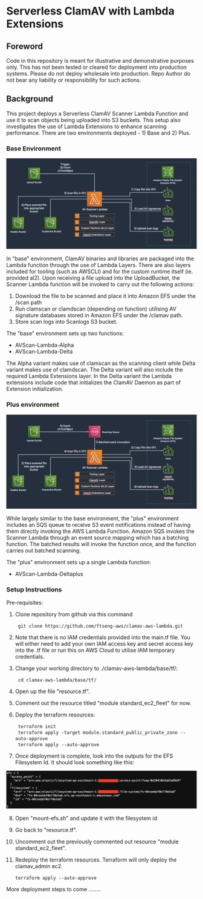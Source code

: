 # Serverless ClamAV with Lambda Extensions #

## Foreword ##
Code in this repository is meant for illustrative and demonstrative purposes only. This has not been tested or cleared for deployment into production systems. Please do not deploy wholesale into production. Repo Author do not bear any liability or responsibility for such actions.

## Background ##
This project deploys a Serverless ClamAV Scanner Lambda Function and use it to scan objects being uploaded into S3 buckets. This setup also investigates the use of Lambda Extensions to enhance scanning performance.
There are two environments deployed - 1) Base and 2) Plus.

### Base Environment

![Base Environment](base.png)

In "base" environment, ClamAV binaries and libraries are packaged into the Lambda function through the use of Lambda Layers. There are also layers included for tooling (such as AWSCLI) and for the custom runtime itself (ie. provided al2).
Upon receiving a file upload into the UploadBucket, the Scanner Lambda function will be invoked to carry out the following actions:

1. Download the file to be scanned and place it into Amazon EFS under the /scan path
2. Run clamscan or clamdscan (depending on function) utilising AV signature databases stored in Amazon EFS under the /clamav path.
3. Store scan logs into Scanlogs S3 bucket.

The "base" environment sets up two functions:
- AVScan-Lambda-Alpha
- AVScan-Lambda-Delta 

The Alpha variant makes use of clamscan as the scanning client while Delta variant makes use of clamdscan. The Delta variant will also include the required Lambda Extensions layer.
In the Delta variant the Lambda extensions include code that initializes the ClamAV Daemon as part of Extension initialization.

### Plus environment

![Plus Environment](plus.png)

While largely similar to the base environment, the "plus" environment includes an SQS queue to receive S3 event notifications instead of having them directly invoking the AWS Lambda Function. Amazon SQS invokes the Scanner Lambda through an event source mapping which has a batching function. The batched results will invoke the function once, and the function carries out batched scanning.

The "plus" environment sets up a single Lambda function:

- AVScan-Lambda-Deltaplus

### Setup Instructions

Pre-requisites:
1. Clone repository from github via this command

        git clone https://github.com/ftseng-aws/clamav-aws-lambda.git

2. Note that there is no IAM credentials provided into the main.tf file. You will either need to add your own IAM access key and secret access key into the .tf file or run this on AWS Cloud to utilise IAM temporary credentials.
3. Change your working directory to ./clamav-aws-lambda/base/tf/:
        
        cd clamav-aws-lambda/base/tf/

4. Open up the file "resource.tf".
5. Comment out the resource titled "module standard_ec2_fleet" for now.
6. Deploy the terraform resources:

        terraform init
        terraform apply -target module.standard_public_private_zone --auto-approve
        terraform apply --auto-approve

7. Once deployment is complete, look into the outputs for the EFS Filesystem Id. It should look something like this:

![EFS Access Point Id](efs-1.png)

8. Open "mount-efs.sh" and update it with the filesystem id
9. Go back to "resource.tf".
10. Uncomment out the previously commented out resource "module standard_ec2_fleet".
11. Redeploy the terraform resources. Terraform will only deploy the clamav_admin ec2.

        terraform apply --auto-approve
        
        
More deployment steps to come ........
